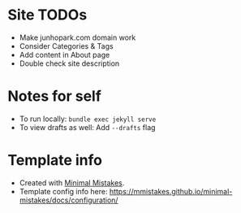 # Site TODOs

* Make junhopark.com domain work
* Consider Categories & Tags
* Add content in About page
* Double check site description

# Notes for self

* To run locally: `bundle exec jekyll serve`
* To view drafts as well: Add `--drafts` flag

# Template info

* Created with [Minimal Mistakes](https://github.com/mmistakes/minimal-mistakes).
* Template config info here: https://mmistakes.github.io/minimal-mistakes/docs/configuration/
